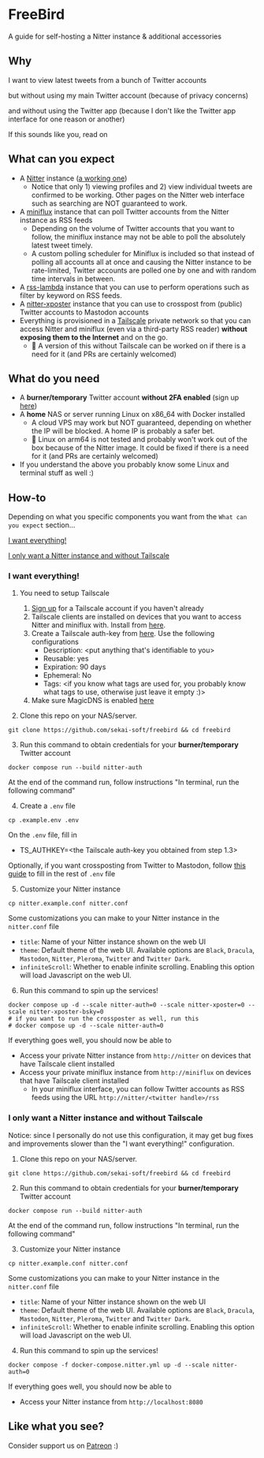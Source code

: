 # FreeBird
A guide for self-hosting a Nitter instance & additional accessories

## Why
I want to view latest tweets from a bunch of Twitter accounts

but without using my main Twitter account (because of privacy concerns)

and without using the Twitter app (because I don't like the Twitter app interface for one reason or another)

If this sounds like you, read on

## What can you expect
* A [Nitter](https://github.com/zedeus/nitter) instance ([a working one](https://github.com/zedeus/nitter/issues/983))
    * Notice that only 1) viewing profiles and 2) view individual tweets are confirmed to be working. Other pages on the Nitter web interface such as searching are NOT guaranteed to work.
* A [miniflux](https://github.com/miniflux/v2) instance that can poll Twitter accounts from the Nitter instance as RSS feeds
    * Depending on the volume of Twitter accounts that you want to follow, the miniflux instance may not be able to poll the absolutely latest tweet timely.
    * A custom polling scheduler for Miniflux is included so that instead of polling all accounts all at once and causing the Nitter instance to be rate-limited, Twitter accounts are polled one by one and with random time intervals in between.
* A [rss-lambda](https://github.com/k-t-corp/rss-lambda) instance that you can use to perform operations such as filter by keyword on RSS feeds.
* A [nitter-xposter](https://github.com/k-t-corp/nitter-xposter) instance that you can use to crosspost from (public) Twitter accounts to Mastodon accounts
* Everything is provisioned in a [Tailscale](https://tailscale.com/) private network so that you can access Nitter and miniflux (even via a third-party RSS reader) **without exposing them to the Internet** and on the go.
    * 🚧 A version of this without Tailscale can be worked on if there is a need for it (and PRs are certainly welcomed)

## What do you need
* A **burner/temporary** Twitter account **without 2FA enabled** (sign up [here](https://twitter.com/i/flow/signup))
* A **home** NAS or server running Linux on x86_64 with Docker installed
    * A cloud VPS may work but NOT guaranteed, depending on whether the IP will be blocked. A home IP is probably a safer bet.
    * 🚧 Linux on arm64 is not tested and probably won't work out of the box because of the Nitter image. It could be fixed if there is a need for it (and PRs are certainly welcomed)
* If you understand the above you probably know some Linux and terminal stuff as well :)

## How-to
Depending on what you specific components you want from the `What can you expect` section...

[I want everything!](#i-want-everything)

[I only want a Nitter instance and without Tailscale](#i-only-want-a-nitter-instance-and-without-tailscale)

### I want everything!
1. You need to setup Tailscale
    1. [Sign up](https://login.tailscale.com/start) for a Tailscale account if you haven't already
    2. Tailscale clients are installed on devices that you want to access Nitter and miniflux with. Install from [here](https://tailscale.com/download).
    3. Create a Tailscale auth-key from [here](https://login.tailscale.com/admin/settings/keys). Use the following configurations
        * Description: <put anything that's identifiable to you>
        * Reusable: yes
        * Expiration: 90 days
        * Ephemeral: No
        * Tags: <if you know what tags are used for, you probably know what tags to use, otherwise just leave it empty :)>
    4. Make sure MagicDNS is enabled [here](https://login.tailscale.com/admin/dns)

2. Clone this repo on your NAS/server.
```
git clone https://github.com/sekai-soft/freebird && cd freebird
```

3. Run this command to obtain credentials for your **burner/temporary** Twitter account
```
docker compose run --build nitter-auth
```
At the end of the command run, follow instructions "In terminal, run the following command"

4. Create a `.env` file
```
cp .example.env .env
```
On the `.env` file, fill in

* TS_AUTHKEY=<the Tailscale auth-key you obtained from step 1.3>

Optionally, if you want crossposting from Twitter to Mastodon, follow [this guide](https://github.com/k-t-corp/nitter-xposter?tab=readme-ov-file#obtain-mastodon-credentials) to fill in the rest of `.env` file

5. Customize your Nitter instance
```
cp nitter.example.conf nitter.conf
```
Some customizations you can make to your Nitter instance in the `nitter.conf` file
* `title`: Name of your Nitter instance shown on the web UI
* `theme`: Default theme of the web UI. Available options are `Black`, `Dracula`, `Mastodon`, `Nitter`, `Pleroma`, `Twitter` and `Twitter Dark`.
* `infiniteScroll`: Whether to enable infinite scrolling. Enabling this option will load Javascript on the web UI.

6. Run this command to spin up the services!
```
docker compose up -d --scale nitter-auth=0 --scale nitter-xposter=0 --scale nitter-xposter-bsky=0
# if you want to run the crossposter as well, run this
# docker compose up -d --scale nitter-auth=0 
```
If everything goes well, you should now be able to
* Access your private Nitter instance from `http://nitter` on devices that have Tailscale client installed
* Access your private miniflux instance from `http://miniflux` on devices that have Tailscale client installed
    * In your miniflux interface, you can follow Twitter accounts as RSS feeds using the URL `http://nitter/<twitter handle>/rss`

### I only want a Nitter instance and without Tailscale
Notice: since I personally do not use this configuration, it may get bug fixes and improvements slower than the "I want everything!" configuration.

1. Clone this repo on your NAS/server.
```
git clone https://github.com/sekai-soft/freebird && cd freebird
```

2. Run this command to obtain credentials for your **burner/temporary** Twitter account
```
docker compose run --build nitter-auth
```
At the end of the command run, follow instructions "In terminal, run the following command"

3. Customize your Nitter instance
```
cp nitter.example.conf nitter.conf
```
Some customizations you can make to your Nitter instance in the `nitter.conf` file
* `title`: Name of your Nitter instance shown on the web UI
* `theme`: Default theme of the web UI. Available options are `Black`, `Dracula`, `Mastodon`, `Nitter`, `Pleroma`, `Twitter` and `Twitter Dark`.
* `infiniteScroll`: Whether to enable infinite scrolling. Enabling this option will load Javascript on the web UI.

4. Run this command to spin up the services!
```
docker compose -f docker-compose.nitter.yml up -d --scale nitter-auth=0
```
If everything goes well, you should now be able to
* Access your Nitter instance from `http://localhost:8080`

## Like what you see?
Consider support us on [Patreon](https://www.patreon.com/sekaisoft) :)
